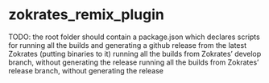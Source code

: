 # zokrates_remix_plugin

TODO:
the root folder should contain a package.json which declares scripts for
running all the builds and generating a github release from the latest Zokrates (putting binaries to it)
running all the builds from Zokrates’ develop branch, without generating the release
running all the builds from Zokrates’ release branch, without generating the release